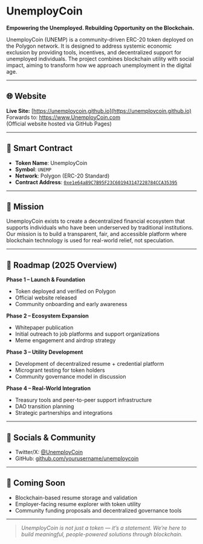# UnemployCoin

**Empowering the Unemployed. Rebuilding Opportunity on the Blockchain.**

UnemployCoin (UNEMP) is a community-driven ERC-20 token deployed on the Polygon network. It is designed to address systemic economic exclusion by providing tools, incentives, and decentralized support for unemployed individuals. The project combines blockchain utility with social impact, aiming to transform how we approach unemployment in the digital age.

---

## 🌐 Website

**Live Site:** [https://unemploycoin.github.io](https://unemploycoin.github.io) Forwards to: https://www.UnemployCoin.com  
(Official website hosted via GitHub Pages)

---

## 🔗 Smart Contract

- **Token Name**: UnemployCoin  
- **Symbol**: `UNEMP`  
- **Network**: Polygon (ERC-20 Standard)  
- **Contract Address**: [`0xe1e64a89C7B95F23C601943147228784CCA35395`](https://polygonscan.com/address/0xe1e64a89C7B95F23C601943147228784CCA35395)

---

## 🎯 Mission

UnemployCoin exists to create a decentralized financial ecosystem that supports individuals who have been underserved by traditional institutions. Our mission is to build a transparent, fair, and accessible platform where blockchain technology is used for real-world relief, not speculation.

---

## 🧭 Roadmap (2025 Overview)

**Phase 1 – Launch & Foundation**
- Token deployed and verified on Polygon
- Official website released
- Community onboarding and early awareness

**Phase 2 – Ecosystem Expansion**
- Whitepaper publication
- Initial outreach to job platforms and support organizations
- Meme engagement and airdrop strategy

**Phase 3 – Utility Development**
- Development of decentralized resume + credential platform
- Microgrant testing for token holders
- Community governance model in discussion

**Phase 4 – Real-World Integration**
- Treasury tools and peer-to-peer support infrastructure
- DAO transition planning
- Strategic partnerships and integrations

---

## 📢 Socials & Community

- Twitter/X: [@UnemployCoin](https://x.com/UnemployCoin)
- GitHub: [github.com/yourusername/unemploycoin](https://github.com/yourusername/unemploycoin)

---

## 🔮 Coming Soon

- Blockchain-based resume storage and validation  
- Employer-facing resume explorer with token utility  
- Community funding proposals and decentralized governance tools

---

> *UnemployCoin is not just a token — it’s a statement. We’re here to build meaningful, people-powered solutions through blockchain.*

